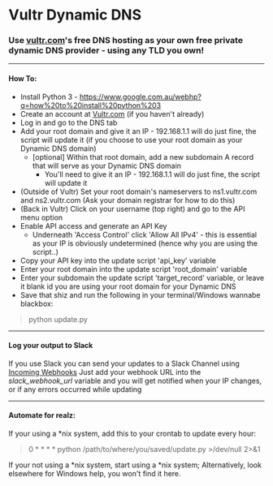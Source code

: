 # Vultr Dynamic DNS

### Use [vultr.com](https://www.vultr.com/)'s free DNS hosting as your own free private dynamic DNS provider - **using any TLD you own!**

---

#### How To:
* Install Python 3  - https://www.google.com.au/webhp?q=how%20to%20install%20python%203
* Create an account at [Vultr.com](https://www.vultr.com) (if you haven't already)
* Log in and go to the DNS tab
* Add your root domain and give it an IP - 192.168.1.1 will do just fine, the script will update it (if you choose to use your root domain as your Dynamic DNS domain)
  * [optional] Within that root domain, add a new subdomain A record that will serve as your Dynamic DNS domain
    * You'll need to give it an IP - 192.168.1.1 will do just fine, the script will update it
* (Outside of Vultr) Set your root domain's nameservers to ns1.vultr.com and ns2.vultr.com (Ask your domain registrar for how to do this)
* (Back in Vultr) Click on your username (top right) and go to the API menu option
* Enable API access and generate an API Key
  * Underneath 'Access Control' click 'Allow All IPv4' - this is essential as your IP is obviously undetermined (hence why you are using the script..)
* Copy your API key into the update script 'api_key' variable
* Enter your root domain into the update script 'root_domain' variable
* Enter your subdomain the update script 'target_record' variable, or leave it blank id you are using your root domain for your Dynamic DNS
* Save that shiz and run the following in your terminal/Windows wannabe blackbox:

> python update.py

---

#### Log your output to Slack
If you use Slack you can send your updates to a Slack Channel using [Incoming Webhooks](https://api.slack.com/incoming-webhooks)
Just add your webhook URL into the *slack_webhook_url* variable and you will get notified when your IP changes, or if any errors occurred while updating

---

#### Automate for realz:
If your using a *nix system, add this to your crontab to update every hour:
> 0 * * * * python /path/to/where/you/saved/update.py >/dev/null 2>&1


If your not using a *nix system, start using a *nix system; Alternatively, look elsewhere for Windows help, you won't find it here.
